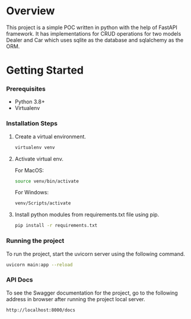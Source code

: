 # Overview
This project is a simple POC written in python with the help of FastAPI framework. It has implementations for CRUD operations for two models Dealer and Car which uses sqlite as the database and sqlalchemy as the ORM.

# Getting Started

### Prerequisites
- Python 3.8+
- Virtualenv

### Installation Steps
1. Create a virtual environment.
    ```sh
    virtualenv venv
    ```
    
2. Activate virtual env.

    For MacOS:
    ```sh
    source venv/bin/activate
    ```

    For Windows:
    ```sh
    venv/Scripts/activate
    ```

3. Install python modules from requirements.txt file using pip.
    ```sh
    pip install -r requirements.txt
    ```

### Running the project
To run the project, start the uvicorn server using the following command.
```sh
uvicorn main:app --reload
```

### API Docs
To see the Swagger documentation for the project, go to the following address in browser after running the project local server.
```
http://localhost:8000/docs
```

